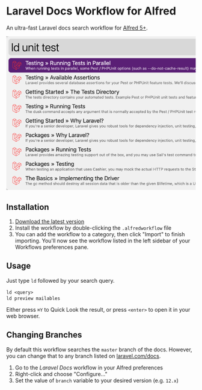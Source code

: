 # Laravel Docs Workflow for Alfred

An ultra-fast Laravel docs search workflow for [Alfred 5+](https://www.alfredapp.com).

![Screenshot](screenshot.png)

## Installation

1. [Download the latest version](https://github.com/tillkruss/alfred-laravel-docs/releases/download/v0.3.3/Laravel.Docs.alfredworkflow)
2. Install the workflow by double-clicking the `.alfredworkflow` file
3. You can add the workflow to a category, then click "Import" to finish importing. You'll now see the workflow listed in the left sidebar of your Workflows preferences pane.

## Usage

Just type `ld` followed by your search query.

```
ld <query>
ld preview mailables
```

Either press `⌘Y` to Quick Look the result, or press `<enter>` to open it in your web browser.

## Changing Branches

By default this workflow searches the `master` branch of the docs. However, you can change that to any branch listed on [laravel.com/docs](https://laravel.com/docs).

1. Go to the _Laravel Docs_ workflow in your Alfred preferences
2. Right-click and choose "Configure..."
3. Set the value of `branch` variable to your desired version (e.g. `12.x`)
